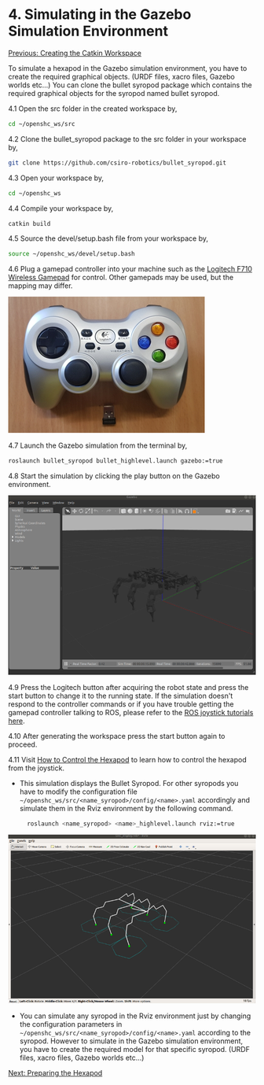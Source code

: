 # 4. Simulating in the Gazebo Simulation Environment

[Previous: Creating the Catkin Workspace](shc_pc_create_workspace.md)

To simulate a hexapod in the Gazebo simulation environment, you have to create the required graphical objects. (URDF files, xacro files, Gazebo worlds etc...) You can clone the bullet syropod package which contains the required graphical objects for the syropod named bullet syropod.

4.1 Open the src folder in the created workspace by,

```bash
cd ~/openshc_ws/src
```

4.2 Clone the bullet_syropod package to the src folder in your workspace by,

```bash
git clone https://github.com/csiro-robotics/bullet_syropod.git
```

4.3 Open your workspace by,

```bash
cd ~/openshc_ws
```

4.4 Compile your workspace by,

```bash
catkin build
```

4.5 Source the devel/setup.bash file from your workspace by,

```bash
source ~/openshc_ws/devel/setup.bash
```

4.6 Plug a gamepad controller into your machine such as the [Logitech F710 Wireless Gamepad](https://www.logitechg.com/en-au/products/gamepads/f710-wireless-gamepad.940-000119.html) for control. Other gamepads may be used, but the mapping may differ.

![joystick](media/joystick.jpg "Logitech Joystick")

4.7 Launch the Gazebo simulation from the terminal by,

```bash
roslaunch bullet_syropod bullet_highlevel.launch gazebo:=true
```

4.8 Start the simulation by clicking the play button on the Gazebo environment.

![gazebo_simulation](media/gazebo_simulation.png "Gazebo Simulation")

4.9 Press the Logitech button after acquiring the robot state and press the start button to change it to the running state. If the simulation doesn't respond to the controller commands or if you have trouble getting the gamepad controller talking to ROS, please refer to the [ROS joystick tutorials here](http://wiki.ros.org/joy/Tutorials).

4.10 After generating the workspace press the start button again to proceed.

4.11 Visit [How to Control the Hexapod](shc_guide_hexapod.md) to learn how to control the hexapod from the joystick.

* This simulation displays the Bullet Syropod. For other syropods you have to modify the configuration file `~/openshc_ws/src/<name_syropod>/config/<name>.yaml` accordingly and simulate them in the Rviz environment by the following command.

  ```bash
    roslaunch <name_syropod> <name>_highlevel.launch rviz:=true
  ```

![rviz_simulation](media/rviz_simulation.png "Rviz Simulation")

* You can simulate any syropod in the Rviz environment just by changing the configuration parameters in `~/openshc_ws/src/<name_syropod>/config/<name>.yaml` according to the syropod. However to simulate in the Gazebo simulation environment, you have to create the required model for that specific syropod. (URDF files, xacro files, Gazebo worlds etc...)

[Next: Preparing the Hexapod](shc_pc_prepare_hexapod.md)
